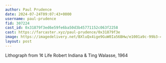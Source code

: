 ```yaml
---
author: Paul Prudence
date: 2024-07-24T09:07:43+0000
username: paul-prudence
fid: 307224
cast_id: 0x31879f3ed6e59fe6ba50d3b45771152c063f2258
cast: https://farcaster.xyz/paul-prudence/0x31879f3e
image: https://imagedelivery.net/BXluQx4ige9GuW0Ia56BHw/e1001a9c-99b3-4969-d59e-30e535ce0c00/original
layout: post
---
```


Lithograph from 1¢ Life
Robert Indiana & Ting Walasse, 1964

<img src='https://imagedelivery.net/BXluQx4ige9GuW0Ia56BHw/e1001a9c-99b3-4969-d59e-30e535ce0c00/original' alt='' referrerpolicy='no-referrer'/>
